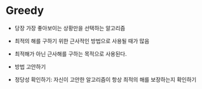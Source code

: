 # Greedy

- 당장 가장 좋아보이는 상황만을 선택하는 알고리즘
- 최적의 해를 구하기 위한 근사적인 방법으로 사용될 때가 많음
- 최적해가 아닌 근사해를 구하는 목적으로 사용된다.

- 방법 고안하기
- 정당성 확인하기: 자신이 고안한 알고리즘이 항상 최적의 해를 보장하는지 확인하기
